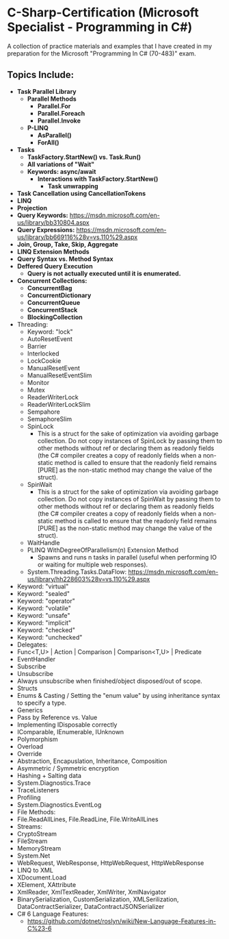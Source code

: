 # C-Sharp-Certification (Microsoft Specialist - Programming in C#)
A collection of practice materials and examples that I have created in my preparation for the Microsoft "Programming In C# (70-483)" exam.

Topics Include:
--
* **Task Parallel Library**
  * **Parallel Methods**
    * **Parallel.For**
    * **Parallel.Foreach**
    * **Parallel.Invoke**
  * **P-LINQ**
    * **AsParallel()**
    * **ForAll()**
* **Tasks**
  * **TaskFactory.StartNew() vs. Task.Run()**
  * **All variations of "Wait"**
  * **Keywords: async/await**
    * **Interactions with TaskFactory.StartNew()**
      * **Task unwrapping**
* **Task Cancellation using CancellationTokens**
* **LINQ**
 * **Projection**
 * **Query Keywords:** https://msdn.microsoft.com/en-us/library/bb310804.aspx
 * **Query Expressions:** https://msdn.microsoft.com/en-us/library/bb669116%28v=vs.110%29.aspx
 * **Join, Group, Take, Skip, Aggregate**
 * **LINQ Extension Methods**
 * **Query Syntax vs. Method Syntax**
 * **Deffered Query Execution**
   * **Query is not actually executed until it is enumerated.**
* **Concurrent Collections:**
  * **ConcurrentBag**
  * **ConcurrentDictionary**
  * **ConcurrentQueue**
  * **ConcurrentStack**
  * **BlockingCollection**
* Threading:
  * Keyword: "lock"
  * AutoResetEvent
  * Barrier
  * Interlocked
  * LockCookie
  * ManualResetEvent
  * ManualResetEventSlim
  * Monitor
  * Mutex
  * ReaderWriterLock
  * ReaderWriterLockSlim
  * Sempahore
  * SemaphoreSlim
  * SpinLock
    * This is a struct for the sake of optimization via avoiding garbage collection. Do not copy instances of SpinLock by passing them to other methods without ref or declaring them as readonly fields (the C# compiler creates a copy of readonly fields when a non-static method is called to ensure that the readonly field remains [PURE] as the non-static method may change the value of the struct).
  * SpinWait
    * This is a struct for the sake of optimization via avoiding garbage collection. Do not copy instances of SpinWait by passing them to other methods without ref or declaring them as readonly fields (the C# compiler creates a copy of readonly fields when a non-static method is called to ensure that the readonly field remains [PURE] as the non-static method may change the value of the struct).
  * WaitHandle
  * PLINQ WithDegreeOfParallelism(n) Extension Method
    * Spawns and runs n tasks in parallel (useful when performing IO or waiting for multiple web responses).
  * System.Threading.Tasks.DataFlow: https://msdn.microsoft.com/en-us/library/hh228603%28v=vs.110%29.aspx
* Keyword: "virtual"
* Keyword: "sealed"
* Keyword: "operator"
* Keyword: "volatile"
* Keyword: "unsafe"
* Keyword: "implicit"
* Keyword: "checked"
* Keyword: "unchecked"
* Delegates:
 * Func<T,U> | Action<T> | Comparison<T> | Comparison<T,U> | Predicate<T>
 * EventHandler<T>
  * Subscribe
  * Unsubscribe
   * Always unsubscribe when finished/object disposed/out of scope.
* Structs
* Enums & Casting / Setting the "enum value" by using inheritance syntax to specify a type.
* Generics
* Pass by Reference vs. Value
* Implementing IDisposable correctly
* IComparable, IEnumerable, IUnknown
* Polymorphism
 * Overload
 * Override
* Abstraction, Encapuslation, Inheritance, Composition
* Asymmetric / Symmetric encryption
* Hashing + Salting data
* System.Diagnostics.Trace
 * TraceListeners
* Profiling
* System.Diagnostics.EventLog
* File Methods:
 * File.ReadAllLines, File.ReadLine, File.WriteAllLines
* Streams:
 * CryptoStream
 * FileStream
 * MemoryStream
* System.Net
 * WebRequest, WebResponse, HttpWebRequest, HttpWebResponse
* LINQ to XML
 * XDocument.Load
 * XElement, XAttribute
* XmlReader, XmlTextReader, XmlWriter, XmlNavigator
* BinarySerialization, CustomSerialization, XMLSerilization, DataContractSerializer, DataContractJSONSerializer 
* C# 6 Language Features:
  * https://github.com/dotnet/roslyn/wiki/New-Language-Features-in-C%23-6
